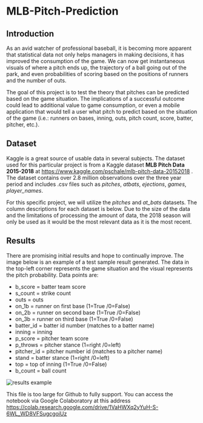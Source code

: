 ﻿# MLB-Pitch-Prediction
## Introduction

As an avid watcher of professional baseball, it is becoming more apparent that statistical data not only helps managers in making decisions, it has improved the consumption of the game. We can now get instantaneous visuals of where a pitch ends up, the trajectory of a ball going out of the park, and even probabilities of scoring based on the positions of runners and the number of outs. 

The goal of this project is to test the theory that pitches can be predicted based on the game situation. The implications of a successful outcome could lead to additional value to game consumption, or even a mobile application that would tell a user what pitch to predict based on the situation of the game (i.e.: runners on bases, inning, outs, pitch count, score, batter, pitcher, etc.). 

## Dataset

Kaggle is a great source of usable data in several subjects. The dataset used for this particular project is from a Kaggle dataset **MLB Pitch Data 2015-2018** at https://www.kaggle.com/pschale/mlb-pitch-data-20152018 . The dataset contains over 2.8 million observations over the three year period and includes .csv files such as _pitches_, _atbats_, _ejections_, _games_, _player_names_. 

For this specific project, we will utilize the _pitches_ and _at_bats_ datasets. The column descriptions for each dataset is below. Due to the size of the data and the limitations of processing the amount of data, the 2018 season will only be used as it would be the most relevant data as it is the most recent.

## Results

There are promising initial results and hope to continually improve. The image below is an example of a test sample result generated. The data in the top-left corner represents the game situation and the visual represents the pitch probability. Data points are:

- b_score = batter team score
- s_count = strike count
- outs = outs
- on_1b = runner on first base (1=True /0=False)
- on_2b = runner on second base (1=True /0=False)
- on_3b = runner on third base (1=True /0=False)
- batter_id = batter id number (matches to a batter name)
- inning = inning
- p_score = pitcher team score
- p_throws = pitcher stance (1=right /0=left)
- pitcher_id = pitcher number id (matches to a pitcher name)
- stand = batter stance (1=right /0=left)
- top = top of inning (1=True /0=False)
- b_count = ball count

![results example](https://github.com/Jason-Richards76/Baseball-Pitch-Prediction/blob/master/Untitled.png)

This file is too large for Github to fully support. You can access the notebook via Google Colaboratory at this address https://colab.research.google.com/drive/1VaHWXq2yYuH-S-6WL_WD8VFSugcgoiUz
